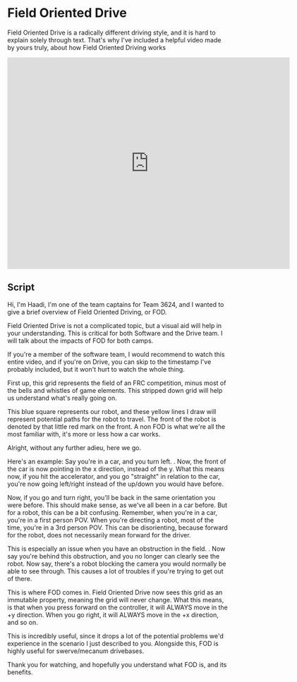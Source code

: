 # Field Oriented Drive

Field Oriented Drive is a radically different driving style, and it is hard to explain solely through text. That's why I've included a helpful video made by yours truly, about how Field Oriented Driving works

<iframe
    width="640"
    height="480"
    src="https://youtu.be/PKNo7sZWKA0"
    frameborder="0"
    allow="autoplay; encrypted-media"
    allowfullscreen
>
</iframe>

## Script
Hi, I'm Haadi, I'm one of the team captains for Team 3624, and I wanted to give
a brief overview of Field Oriented Driving, or FOD.

Field Oriented Drive is not a complicated topic, but a visual aid will help in
your understanding. This is critical for both Software and the Drive team. I
will talk about the impacts of FOD for both camps.

If you're a member of the software team, I would recommend to watch this entire
video, and if you're on Drive, you can skip to the timestamp I've probably
included, but it won't hurt to watch the whole thing.

First up, this grid represents the field of an FRC competition, minus most of
the bells and whistles of game elements. This stripped down grid will help us
understand what's really going on.


This blue square represents our robot, and these yellow lines I draw will represent
potential paths for the robot to travel. The front of the robot is denoted by
that little red mark on the front. A non FOD is what we're all the most
familiar with, it's more or less how a car works. 

Alright, without any further adieu, here we go.

Here's an example:
Say you're in a car, and you turn left. <draws this>. Now, the front of the car
is now pointing in the x direction, instead of the y. What this means now, if
you hit the accelerator, and you go "straight" in relation to the car, you're
now going left/right instead of the up/down you would have before.

Now, if you go and turn right, you'll be back in the same orientation you were
before. This should make sense, as we've all been in a car before. But for a
robot, this can be a bit confusing. Remember, when you're in a car, you're in
a first person POV. When you're directing a robot, most of the time, you're in
a 3rd person POV. This can be disorienting, because forward for the robot, does
not necessarily mean forward for the driver.

This is especially an issue when you have an obstruction in the field.
<activate obstruction layer>. Now say you're behind this obstruction, and you no
longer can clearly see the robot. Now say, there's a robot blocking the camera
you would normally be able to see through. This causes a lot of troubles if
you're trying to get out of there.

This is where FOD comes in.
Field Oriented Drive now sees this grid as an immutable property, meaning the
grid will never change. What this means, is that when you press forward on the
controller, it will ALWAYS move in the +y direction. When you go right, it will
ALWAYS move in the +x direction, and so on.

This is incredibly useful, since it drops a lot of the potential problems we'd
experience in the scenario I just described to you.
Alongside this, FOD is highly useful for swerve/mecanum drivebases.


Thank you for watching, and hopefully you understand what FOD is, and its
benefits.
